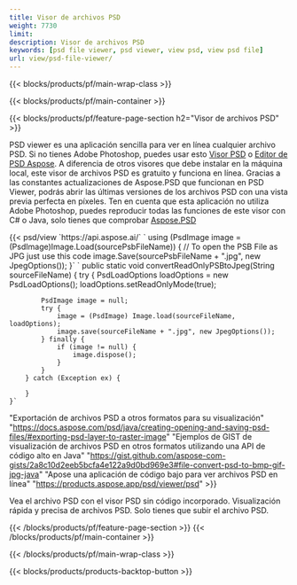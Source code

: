 ```yaml
---
title: Visor de archivos PSD
weight: 7730
limit: 
description: Visor de archivos PSD
keywords: [psd file viewer, psd viewer, view psd, view psd file]
url: view/psd-file-viewer/
---
```


{{< blocks/products/pf/main-wrap-class >}}

{{< blocks/products/pf/main-container >}}

{{< blocks/products/pf/feature-page-section h2="Visor de archivos PSD" >}}
<p>PSD viewer es una aplicación sencilla para ver en línea cualquier archivo PSD. Si no tienes Adobe Photoshop, puedes usar esto <a href="/psd/view/psd-file-viewer">Visor PSD</a> o <a href="https://products.aspose.app/psd/editor">Editor de PSD Aspose</a>. A diferencia de otros visores que debe instalar en la máquina local, este visor de archivos PSD es gratuito y funciona en línea. Gracias a las constantes actualizaciones de Aspose.PSD que funcionan en PSD Viewer, podrás abrir las últimas versiones de los archivos PSD con una vista previa perfecta en píxeles. Ten en cuenta que esta aplicación no utiliza Adobe Photoshop, puedes reproducir todas las funciones de este visor con C# o Java, solo tienes que comprobar <a href="https://products.aspose.com/psd">Aspose.PSD</a></p>
{{< psd/view `https://api.aspose.ai/` 
`    using (PsdImage image = (PsdImage)Image.Load(sourcePsbFileName))
    {
	    // To open the PSB File as JPG just use this code
        image.Save(sourcePsbFileName + ".jpg",  new JpegOptions());
    }` `    public static void convertReadOnlyPSBtoJpeg(String sourceFileName) {
        try {
            PsdLoadOptions loadOptions = new PsdLoadOptions();
            loadOptions.setReadOnlyMode(true);
            
            PsdImage image = null;
            try {
                image = (PsdImage) Image.load(sourceFileName, loadOptions);
                image.save(sourceFileName + ".jpg", new JpegOptions());
            } finally {
                if (image != null) {
                    image.dispose();
                }
            }
        } catch (Exception ex) {

        }
    }` 
"Exportación de archivos PSD a otros formatos para su visualización" "https://docs.aspose.com/psd/java/creating-opening-and-saving-psd-files/#exporting-psd-layer-to-raster-image" 
"Ejemplos de GIST de visualización de archivos PSD en otros formatos utilizando una API de código alto en Java" "https://gist.github.com/aspose-com-gists/2a8c10d2eeb5bcfa4e122a9d0bd969e3#file-convert-psd-to-bmp-gif-jpg-java" 
"Apose una aplicación de código bajo para ver archivos PSD en línea" "https://products.aspose.app/psd/viewer/psd" >}}
<p>Vea el archivo PSD con el visor PSD sin código incorporado. Visualización rápida y precisa de archivos PSD. Solo tienes que subir el archivo PSD.</p>
{{< /blocks/products/pf/feature-page-section >}}
{{< /blocks/products/pf/main-container >}}


{{< /blocks/products/pf/main-wrap-class >}}

{{< blocks/products/products-backtop-button >}}

